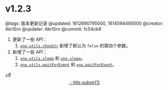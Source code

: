# v1.2.3

@tags: 版本更新记录
@updated: 1612890795000, 1614594495000
@creator: AkrISrn
@updater: AkrISrn
@commit: 1c54cb8

1. 更新了一些 API：
    1. [`vno.utils.chopStr`](/zh/api/utils.md "#h2-7") 新增了默认为 `false` 的第四个参数。
1. 新增了一些 API：
    1. [`vno.utils.sleep`](/zh/api/utils.md "#h2-8") 和 [`vno.sleep`](/zh/api/vno.md "#h2-15")。
    1. [`vno.utils.waitForEvent`](/zh/api/utils.md "#h2-17") 和 [`vno.waitForEvent`](/zh/api/vno.md "#h2-17")。

[+#$$: title.substr(1) $$](/zh/releases/download.md)
